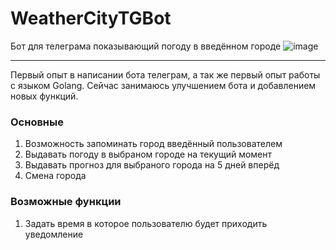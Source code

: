 # WeatherCityTGBot
Бот для телеграма показывающий погоду в введённом городе
![image](https://user-images.githubusercontent.com/72348172/202174472-d6885b69-bc15-4b75-9228-e3f82ba977cb.png)

____
Первый опыт в написании бота телеграм, а так же первый опыт работы с языком Golang.
Сейчас занимаюсь улучшением бота и добавлением новых функций.

### Основные
1. Возможность запоминать город введённый пользователем 
2. Выдавать погоду в выбраном городе на текущий момент 
3. Выдавать прогноз для выбраного города на 5 дней вперёд
4. Смена города

### Возможные функции
1. Задать время в которое пользователю будет приходить уведомление 
